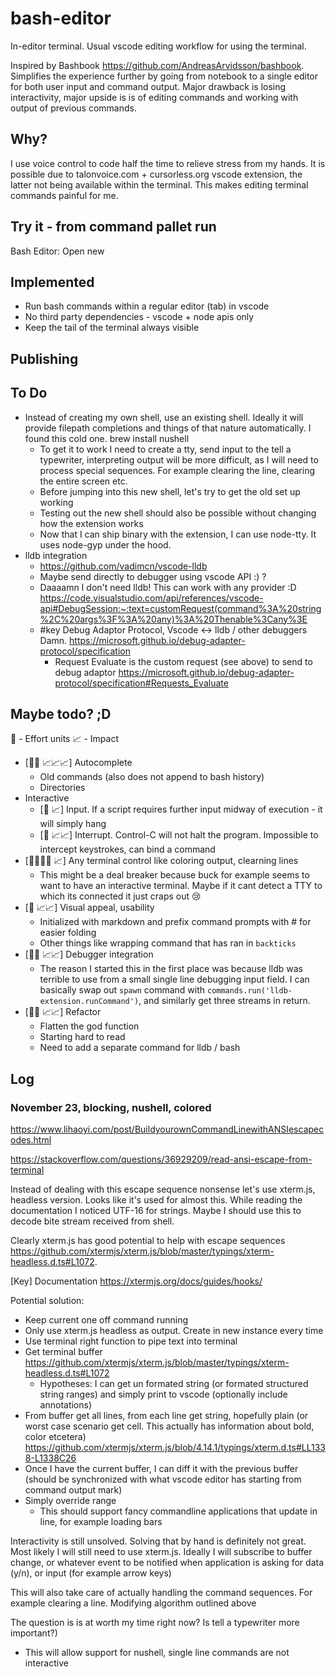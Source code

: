 # bash-editor

In-editor terminal. Usual vscode editing workflow for using the terminal.

Inspired by Bashbook https://github.com/AndreasArvidsson/bashbook. Simplifies the experience further by going from notebook to a single editor for both user input and command output. Major drawback is losing interactivity, major upside is is of editing commands and working with output of previous commands.

## Why?

I use voice control to code half the time to relieve stress from my hands. It is possible due to talonvoice.com + cursorless.org vscode extension, the latter not being available within the terminal. This makes editing terminal commands painful for me.

## Try it - from command pallet run

Bash Editor: Open new

## Implemented

- Run bash commands within a regular editor (tab) in vscode
- No third party dependencies - vscode + node apis only
- Keep the tail of the terminal always visible

## Publishing

## To Do

- Instead of creating my own shell, use an existing shell. Ideally it will provide filepath completions and things of that nature automatically. I found this cold one. brew install nushell
  - To get it to work I need to create a tty, send input to the tell a typewriter, interpreting output will be more difficult, as I will need to process special sequences. For example clearing the line, clearing the entire screen etc.
  - Before jumping into this new shell, let's try to get the old set up working
  - Testing out the new shell should also be possible without changing how the extension works
  - Now that I can ship binary with the extension, I can use node-tty. It uses node-gyp under the hood.
- lldb integration
  - https://github.com/vadimcn/vscode-lldb
  - Maybe send directly to debugger using vscode API :) ?
  - Daaaamn I don't need lldb! This can work with any provider :D https://code.visualstudio.com/api/references/vscode-api#DebugSession:~:text=customRequest(command%3A%20string%2C%20args%3F%3A%20any)%3A%20Thenable%3Cany%3E
  - #key Debug Adaptor Protocol, Vscode <-> lldb / other debuggers Damn. https://microsoft.github.io/debug-adapter-protocol/specification
    - Request Evaluate is the custom request (see above) to send to debug adaptor https://microsoft.github.io/debug-adapter-protocol/specification#Requests_Evaluate

## Maybe todo? ;D

🥼 - Effort units
📈 - Impact

- [🥼🥼 📈📈📈] Autocomplete
  - Old commands (also does not append to bash history)
  - Directories
- Interactive
  - [🥼 📈] Input. If a script requires further input midway of execution - it will simply hang
  - [🥼 📈📈] Interrupt. Control-C will not halt the program. Impossible to intercept keystrokes, can bind a command
- [🥼🥼🥼🥼 📈] Any terminal control like coloring output, clearning lines
  - This might be a deal breaker because buck for example seems to want to have an interactive terminal. Maybe if it cant detect a TTY to which its connected it just craps out 😢
- [🥼 📈📈] Visual appeal, usability
  - Initialized with markdown and prefix command prompts with # for easier folding
  - Other things like wrapping command that has ran in `backticks`
- [🥼🥼 📈📈] Debugger integration
  - The reason I started this in the first place was because lldb was terrible to use from a small single line debugging input field. I can basically swap out `spawn` command with `commands.run('lldb-extension.runCommand')`, and similarly get three streams in return.
- [🥼🥼 📈📈] Refactor
  - Flatten the god function
  - Starting hard to read
  - Need to add a separate command for lldb / bash

## Log

### November 23, blocking, nushell, colored

https://www.lihaoyi.com/post/BuildyourownCommandLinewithANSIescapecodes.html

https://stackoverflow.com/questions/36929209/read-ansi-escape-from-terminal

Instead of dealing with this escape sequence nonsense let's use xterm.js, headless version. Looks like it's used for almost this.
While reading the documentation I noticed UTF-16 for strings. Maybe I should use this to decode bite stream received from shell.

Clearly xterm.js has good potential to help with escape sequences https://github.com/xtermjs/xterm.js/blob/master/typings/xterm-headless.d.ts#L1072.

[Key] Documentation https://xtermjs.org/docs/guides/hooks/

Potential solution:

- Keep current one off command running
- Only use xterm.js headless as output. Create in new instance every time
- Use terminal right function to pipe text into terminal
- Get terminal buffer https://github.com/xtermjs/xterm.js/blob/master/typings/xterm-headless.d.ts#L1072
  - Hypotheses: I can get un formated string (or formated structured string ranges) and simply print to vscode (optionally include annotations)
- From buffer get all lines, from each line get string, hopefully plain (or worst case scenario get cell. This actually has information about bold, color etcetera) https://github.com/xtermjs/xterm.js/blob/4.14.1/typings/xterm.d.ts#LL1338-L1338C26
- Once I have the current buffer, I can diff it with the previous buffer (should be synchronized with what vscode editor has starting from command output mark)
- Simply override range
  - This should support fancy commandline applications that update in line, for example loading bars

Interactivity is still unsolved. Solving that by hand is definitely not great. Most likely I will still need to use xterm.js. Ideally I will subscribe to buffer change, or whatever event to be notified when application is asking for data (y/n), or input (for example arrow keys)

This will also take care of actually handling the command sequences. For example clearing a line.
Modifying algorithm outlined above

The question is is at worth my time right now?
Is tell a typewriter more important?)

- This will allow support for nushell, single line commands are not interactive
